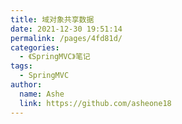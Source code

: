 ```yaml
---
title: 域对象共享数据
date: 2021-12-30 19:51:14
permalink: /pages/4fd81d/
categories:
  - 《SpringMVC》笔记
tags:
  - SpringMVC
author:
  name: Ashe
  link: https://github.com/asheone18
---
```

